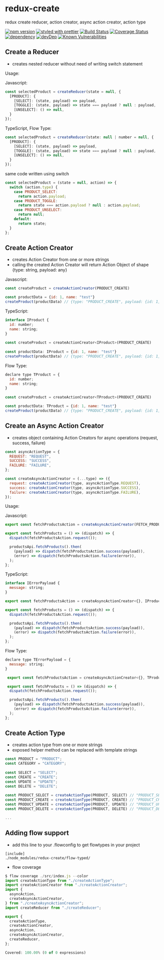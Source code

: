 # redux-create

redux create reducer, action creator, async action creator, action type

[![npm version](https://img.shields.io/npm/v/redux-create.svg?style=flat)](https://www.npmjs.com/package/redux-create) [![styled with prettier](https://img.shields.io/badge/styled_with-prettier-ff69b4.svg)](https://github.com/prettier/prettier) [![Build Status](https://travis-ci.org/marcelmokos/redux-create.svg?branch=master)](https://travis-ci.org/marcelmokos/redux-create) [![Coverage Status](https://coveralls.io/repos/github/marcelmokos/redux-create/badge.svg?branch=master)](https://coveralls.io/github/marcelmokos/redux-create?branch=master) [![dependency](https://david-dm.org/marcelmokos/redux-create/status.svg)](https://david-dm.org/marcelmokos/redux-create) [![devDep](https://david-dm.org/marcelmokos/redux-create/dev-status.svg)](https://david-dm.org/marcelmokos/redux-create?type=dev)
[![Known Vulnerabilities](https://snyk.io/test/github/marcelmokos/redux-create/badge.svg)](https://snyk.io/test/github/marcelmokos/redux-create) 

## Create a Reducer

- creates nested reducer without need of writing switch statement

Usage: 

Javascript:
```javascript
const selectedProduct = createReducer(state = null, {
  [PRODUCT]: {
    [SELECT]: (state, payload) => payload,
    [TOGGLE]: (state, payload) => state === payload ? null : payload,
    [UNSELECT]: () => null,
  }
});
```

TypeScript, Flow Type:
```javascript
const selectedProduct = createReducer(state: null | number = null, {
  [PRODUCT]: {
    [SELECT]: (state, payload) => payload,
    [TOGGLE]: (state, payload) => state === payload ? null : payload,
    [UNSELECT]: () => null,
  }
});
```

same code written using switch
```javascript
const selectedProduct = (state = null, action) => {
  switch (action.type) {
    case PRODUCT_SELECT:
      return action.payload;
    case PRODUCT_TOGGLE:
      return state === action.payload ? null : action.payload;
    case PRODUCT_UNSELECT:
      return null;
    default:
      return state;
  }
};
```

## Create Action Creator

- creates Action Creator from one or more strings
- calling the created Action Creator will return Action Object of shape {type: string, payload: any}

Javascript:
```javascript
const createProduct = createActionCreator(PRODUCT_CREATE)

const productData = {id: 1, name: "test"}
createProduct(productData) // {type: "PRODUCT_CREATE", payload: {id: 1, name: "test"}}
```

TypeScript:
```javascript
interface IProduct {
  id: number;
  name: string;
}
 
const createProduct = createActionCreator<IProduct>(PRODUCT_CREATE)
 
const productData: IProduct = {id: 1, name: "test"}
createProduct(productData) // {type: "PRODUCT_CREATE", payload: {id: 1, name: "test"}}
```

Flow Type: 
```javascript
declare type TProduct = {
  id: number;
  name: string;
}
 
const createProduct = createActionCreator<TProduct>(PRODUCT_CREATE)

const productData: TProduct = {id: 1, name: "test"}
createProduct(productData) // {type: "PRODUCT_CREATE", payload: {id: 1, name: "test"}}
```

## Create an Async Action Creator 
- creates object containing Action Creators for async operations (request, success, failure)

```javascript
const asyncActionType = {
  REQUEST: "REQUEST",
  SUCCESS: "SUCCESS",
  FAILURE: "FAILURE",
};

const createAsyncActionCreator = (...type) => ({
  request: createActionCreator(type, asyncActionType.REQUEST),
  success: createActionCreator(type, asyncActionType.SUCCESS),
  failure: createActionCreator(type, asyncActionType.FAILURE),
});
```

Usage: 

Javascript:
```javascript
export const fetchProductsAction = createAsyncActionCreator(FETCH_PRODUCTS);

export const fetchProducts = () => (dispatch) => {
  dispatch(fetchProductsAction.request());

  productsApi.fetchProducts().then(
    (payload) => dispatch(fetchProductsAction.success(payload)),
    (error) => dispatch(fetchProductsAction.failure(error)),
  );
};
```

TypeScript:
```javascript
interface IErrorPayload {
  message: string;
}

export const fetchProductsAction = createAsyncActionCreator<{}, IProduct[], IErrorPayload>(FETCH_PRODUCTS);

export const fetchProducts = () => (dispatch) => {
  dispatch(fetchProductsAction.request());

  productsApi.fetchProducts().then(
    (payload) => dispatch(fetchProductsAction.success(payload)),
    (error) => dispatch(fetchProductsAction.failure(error)),
  );
};
```

Flow Type: 
```javascript
declare type TErrorPayload = {
  message: string;
}

 export const fetchProductsAction = createAsyncActionCreator<{}, TProduct[], TErrorPayload>(FETCH_PRODUCTS);

 export const fetchProducts = () => (dispatch) => {
  dispatch(fetchProductsAction.request());

  productsApi.fetchProducts().then(
    (payload) => dispatch(fetchProductsAction.success(payload)),
    (error) => dispatch(fetchProductsAction.failure(error)),
  );
};
```

## Create Action Type

- creates action type from one or more strings
- exposed helper method can be replaced with template strings

```javascript
const PRODUCT = "PRODUCT";
const CATEGORY = "CATEGORY";
 
const SELECT = "SELECT";
const CREATE = "CREATE";
const UPDATE = "UPDATE";
const DELETE = "DELETE";
 
const PRODUCT_SELECT = createActionType(PRODUCT, SELECT) // "PRODUCT_SELECT";
const PRODUCT_CREATE = createActionType(PRODUCT, CREATE) // "PRODUCT_CREATE";
const PRODUCT_UPDATE = createActionType(PRODUCT, UPDATE) // "PRODUCT_UPDATE";
const PRODUCT_DELETE = createActionType(PRODUCT, DELETE) // "PRODUCT_DELETE";

...
```

## Adding flow support
- add this line to your .flowconfig to get flowtypes in your project

```
[include]
./node_modules/redux-create/flow-typed/
```

- flow coverage
```javascript
$ flow coverage ./src/index.js --color 
import createActionType from "./createActionType";
import createActionCreator from "./createActionCreator";
import {
  asyncAction,
  createAsyncActionCreator,
} from "./createAsyncActionCreator";
import createReducer from "./createReducer";

export {
  createActionType,
  createActionCreator,
  asyncAction,
  createAsyncActionCreator,
  createReducer,
};

Covered: 100.00% (0 of 0 expressions)
```
